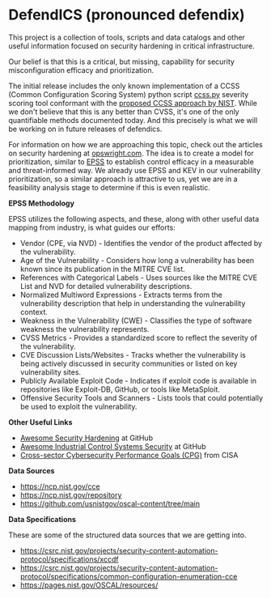 # DefendICS (pronounced defendix)

This project is a collection of tools, scripts and data catalogs and other useful information focused on security hardening in critical infrastructure. 

Our belief is that this is a critical, but missing, capability for security misconfiguration efficacy and prioritization.

The initial release includes the only known implementation of a CCSS (Common Configuration Scoring System) python script [ccss.py](https://github.com/opswright-labs/defendics/blob/main/ccss.py) severity scoring tool conformant with the [proposed CCSS approach by NIST](https://www.nist.gov/publications/common-configuration-scoring-system-ccss-metrics-software-security-configuration). While we don't believe that this is any better than CVSS, it's one of the only quantifiable methods documented today. And this precisely is what we will be working on in future releases of defendics.

For information on how we are approaching this topic, check out the articles on security hardening at [opswright.com](https://www.opswright.com/topic/security-hardening). The idea is to create a model for prioritization, similar to [EPSS](https://www.first.org/epss/) to establish control efficacy in a measurable and threat-informed way. We already use EPSS and KEV in our vulnerability prioritization, so a similar approach is attractive to us, yet we are in a feasibility analysis stage to determine if this is even realistic. 

**EPSS Methodology**

EPSS utilizes the following aspects, and these, along with other useful data mapping from industry, is what guides our efforts:

*	Vendor (CPE, via NVD) - Identifies the vendor of the product affected by the vulnerability.
* Age of the Vulnerability - Considers how long a vulnerability has been known since its publication in the MITRE CVE list.
* References with Categorical Labels - Uses sources like the MITRE CVE List and NVD for detailed vulnerability descriptions.
* Normalized Multiword Expressions - Extracts terms from the vulnerability description that help in understanding the vulnerability context.
* Weakness in the Vulnerability (CWE) - Classifies the type of software weakness the vulnerability represents.
* CVSS Metrics - Provides a standardized score to reflect the severity of the vulnerability.
* CVE Discussion Lists/Websites - Tracks whether the vulnerability is being actively discussed in security communities or listed on key vulnerability sites.
* Publicly Available Exploit Code - Indicates if exploit code is available in repositories like Exploit-DB, GitHub, or tools like MetaSploit.
* Offensive Security Tools and Scanners - Lists tools that could potentially be used to exploit the vulnerability.

**Other Useful Links**

* [Awesome Security Hardening](https://github.com/decalage2/awesome-security-hardening) at GitHub
* [Awesome Industrial Control Systems Security](https://github.com/hslatman/awesome-industrial-control-system-security) at GitHub
* [Cross-sector Cybersecurity Performance Goals (CPG)](https://www.cisa.gov/cross-sector-cybersecurity-performance-goals) from CISA

**Data Sources**

* https://ncp.nist.gov/cce
* https://ncp.nist.gov/repository
* https://github.com/usnistgov/oscal-content/tree/main


**Data Specifications**

These are some of the structured data sources that we are getting into. 

* https://csrc.nist.gov/projects/security-content-automation-protocol/specifications/xccdf
* https://csrc.nist.gov/projects/security-content-automation-protocol/specifications/common-configuration-enumeration-cce
* https://pages.nist.gov/OSCAL/resources/
